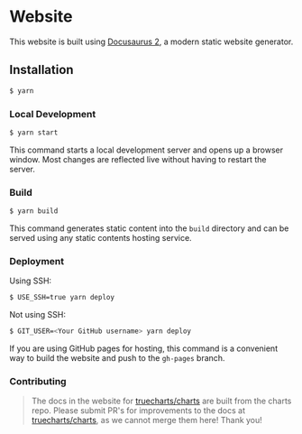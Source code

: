 # Website

This website is built using [Docusaurus 2](https://docusaurus.io/), a modern static website generator.

## Installation

```bash
$ yarn
```

### Local Development

```bash
$ yarn start
```

This command starts a local development server and opens up a browser window. Most changes are reflected live without having to restart the server.

### Build

```bash
$ yarn build
```

This command generates static content into the `build` directory and can be served using any static contents hosting service.

### Deployment

Using SSH:

```bash
$ USE_SSH=true yarn deploy
```

Not using SSH:

```bash
$ GIT_USER=<Your GitHub username> yarn deploy
```

If you are using GitHub pages for hosting, this command is a convenient way to build the website and push to the `gh-pages` branch.

### Contributing

> The docs in the website for [truecharts/charts](https://github.com/truecharts/charts) are built from the charts repo.
> Please submit PR's for improvements to the docs at [truecharts/charts](https://github.com/truecharts/charts), as we cannot merge them here!
> Thank you!
